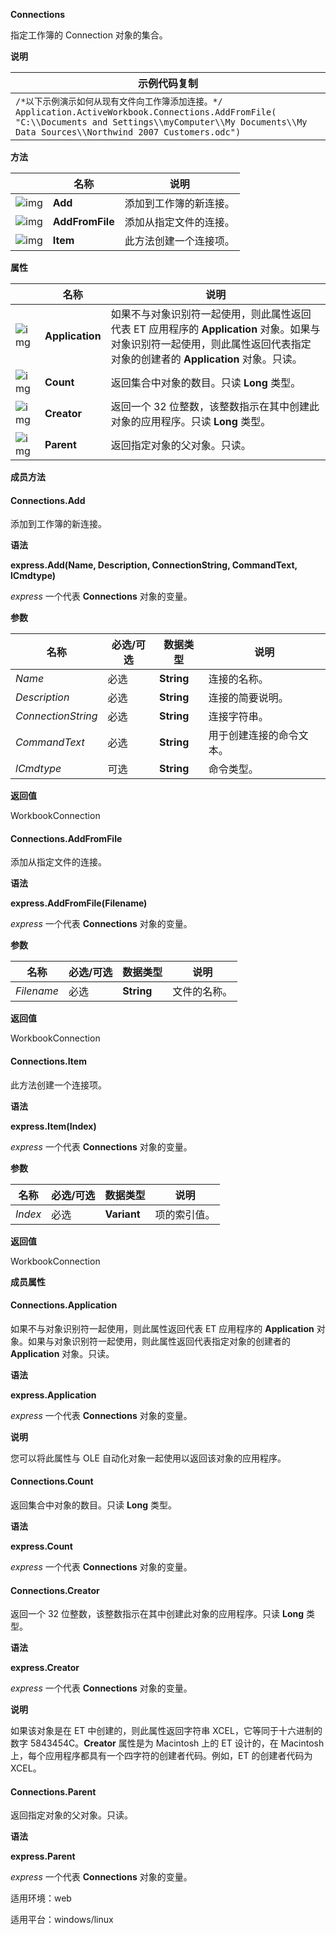 **Connections**



指定工作簿的 Connection 对象的集合。

**说明**

| 示例代码复制                                                 |
| ------------------------------------------------------------ |
| `/*以下示例演示如何从现有文件向工作簿添加连接。*/ Application.ActiveWorkbook.Connections.AddFromFile(     "C:\\Documents and Settings\\myComputer\\My Documents\\My Data Sources\\Northwind 2007 Customers.odc")  ` |

**方法**

|                                                              | 名称            | 说明                   |
| ------------------------------------------------------------ | --------------- | ---------------------- |
| ![img](https://qn.cache.wpscdn.cn/encs/doc/office_v19/gif/methods.gif) | **Add**         | 添加到工作簿的新连接。 |
| ![img](https://qn.cache.wpscdn.cn/encs/doc/office_v19/gif/methods.gif) | **AddFromFile** | 添加从指定文件的连接。 |
| ![img](https://qn.cache.wpscdn.cn/encs/doc/office_v19/gif/methods.gif) | **Item**        | 此方法创建一个连接项。 |

**属性**

|                                                              | 名称            | 说明                                                         |
| ------------------------------------------------------------ | --------------- | ------------------------------------------------------------ |
| ![img](https://qn.cache.wpscdn.cn/encs/doc/office_v19/gif/properties.gif) | **Application** | 如果不与对象识别符一起使用，则此属性返回代表 ET 应用程序的 **Application** 对象。如果与对象识别符一起使用，则此属性返回代表指定对象的创建者的 **Application** 对象。只读。 |
| ![img](https://qn.cache.wpscdn.cn/encs/doc/office_v19/gif/properties.gif) | **Count**       | 返回集合中对象的数目。只读 **Long** 类型。                   |
| ![img](https://qn.cache.wpscdn.cn/encs/doc/office_v19/gif/properties.gif) | **Creator**     | 返回一个 32 位整数，该整数指示在其中创建此对象的应用程序。只读 **Long** 类型。 |
| ![img](https://qn.cache.wpscdn.cn/encs/doc/office_v19/gif/properties.gif) | **Parent**      | 返回指定对象的父对象。只读。                                 |

**成员方法**

#### **Connections.Add**

添加到工作簿的新连接。

**语法**

**express.Add(Name, Description, ConnectionString, CommandText, lCmdtype)**

*express*   一个代表 **Connections** 对象的变量。

**参数**

| **名称**           | **必选/可选** | **数据类型** | **说明**                 |
| ------------------ | ------------- | ------------ | ------------------------ |
| *Name*             | 必选          | **String**   | 连接的名称。             |
| *Description*      | 必选          | **String**   | 连接的简要说明。         |
| *ConnectionString* | 必选          | **String**   | 连接字符串。             |
| *CommandText*      | 必选          | **String**   | 用于创建连接的命令文本。 |
| *lCmdtype*         | 可选          | **String**   | 命令类型。               |

**返回值**

WorkbookConnection

#### **Connections.AddFromFile**

添加从指定文件的连接。

**语法**

**express.AddFromFile(Filename)**

*express*   一个代表 **Connections** 对象的变量。

**参数**

| **名称**   | **必选/可选** | **数据类型** | **说明**     |
| ---------- | ------------- | ------------ | ------------ |
| *Filename* | 必选          | **String**   | 文件的名称。 |

**返回值**

WorkbookConnection

#### **Connections.Item**

此方法创建一个连接项。

**语法**

**express.Item(Index)**

*express*   一个代表 **Connections** 对象的变量。

**参数**

| **名称** | **必选/可选** | **数据类型** | **说明**     |
| -------- | ------------- | ------------ | ------------ |
| *Index*  | 必选          | **Variant**  | 项的索引值。 |

**返回值**

WorkbookConnection

**成员属性**

#### **Connections.Application**

如果不与对象识别符一起使用，则此属性返回代表 ET 应用程序的 **Application** 对象。如果与对象识别符一起使用，则此属性返回代表指定对象的创建者的 **Application** 对象。只读。

**语法**

**express.Application**

*express*   一个代表 **Connections** 对象的变量。

**说明**

您可以将此属性与 OLE 自动化对象一起使用以返回该对象的应用程序。

#### **Connections.Count**

返回集合中对象的数目。只读 **Long** 类型。

**语法**

**express.Count**

*express*   一个代表 **Connections** 对象的变量。

#### **Connections.Creator**

返回一个 32 位整数，该整数指示在其中创建此对象的应用程序。只读 **Long** 类型。

**语法**

**express.Creator**

*express*   一个代表 **Connections** 对象的变量。

**说明**

如果该对象是在 ET 中创建的，则此属性返回字符串 XCEL，它等同于十六进制的数字 5843454C。**Creator** 属性是为 Macintosh 上的 ET 设计的，在 Macintosh 上，每个应用程序都具有一个四字符的创建者代码。例如，ET 的创建者代码为 XCEL。

#### **Connections.Parent**

返回指定对象的父对象。只读。

**语法**

**express.Parent**

*express*   一个代表 **Connections** 对象的变量。

适用环境：web

适用平台：windows/linux